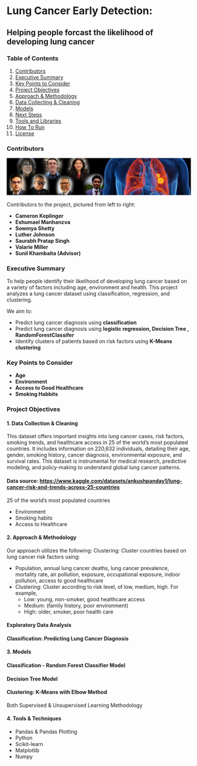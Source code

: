 # Lung Cancer Early Detection: 
## Helping people forcast the likelihood of developing lung cancer

### Table of Contents

1. [Contributors](#contributors)
2. [Executive Summary](#executive-summary)
3. [Key Points to Consider](#key-points-to-consider)
4. [Project Objectives](#project-objectives)
5. [Approach & Methodology](#approach-&-methodology)
6. [Data Collecting & Cleaning](#data-collecting-&-cleaning)
7. [Models](#models)
8. [Next Steps](#next-steps)
9. [Tools and Libraries](#tools-and-libraries)
10. [How To Run](#how-to-run)
11. [License](#license)

### Contributors

![contributors](team-picture.png)

Contributors to the project, pictured from left to right:
* **Cameron Keplinger**
* **Eshumael Manhanzva**
* **Sowmya Shetty**
* **Luther Johnson**
* **Saurabh Pratap Singh**
* **Valarie Miller**
* **Sunil Khambaita (Advisor)**

### Executive Summary 

To help people identify their likelihood of developing lung cancer based on a variety of factors including age, environment and health. This project analyzes a lung cancer dataset using classification, regression, and clustering.

We aim to:

* Predict lung cancer diagnosis using **classification**
* Predict lung cancer diagnosis using **logistic regression, Decision Tree , RandomForestClassifer**
* Identify clusters of patients based on risk factors using **K-Means clustering**

### Key Points to Consider

* **Age**
* **Environment**
* **Access to Good Healthcare**
* **Smoking Habbits**

### Project Objectives

#### 1. **Data Collection & Cleaning**

This dataset offers important insights into lung cancer cases, risk factors, smoking trends, and healthcare access in 25 of the world’s most populated countries. It includes information on 220,632 individuals, detailing their age, gender, smoking history, cancer diagnosis, environmental exposure, and survival rates. This dataset is instrumental for medical research, predictive modeling, and policy-making to understand global lung cancer patterns.

#### Data source: https://www.kaggle.com/datasets/ankushpanday1/lung-cancer-risk-and-trends-across-25-countries
25 of the world’s most populated countries

* Environment
* Smoking habits
* Access to Healthcare

#### 2. **Approach & Methodology**

Our approach utilizes the following: 
Clustering: Cluster countries based on lung cancer risk factors using:
* Population, annual lung cancer deaths, lung cancer prevalence, mortality rate, air pollution, exposure, occupational exposure, indoor pollution, access to good healthcare
* Clustering: Cluster according to risk level, of low, medium, high. For example, 
	* Low: young, non-smoker, good healthcare access
	* Medium: (family history, poor environment) 
	* High: older, smoker, poor health care 

#### Exploratory Data Analysis
#### Classification: Predicting Lung Cancer Diagnosis

#### 3. **Models**

#### Classification - Random Forest Classifier Model 

#### Decision Tree Model

#### Clustering: K-Means with Elbow Method

Both Supervised & Unsupervised Learning Methodology

#### 4. **Tools & Techniques**

* Pandas & Pandas Plotting
* Python
* Scikit-learn
* Matplotlib
* Numpy



